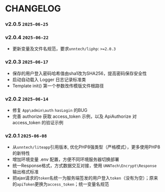 CHANGELOG
=========

### v2.0.5 `2025-06-25`

### v2.0.4 `2025-06-22`
* 更新变量及文件名规范，要求`unntech/liphp`: `>=2.0.3`

### v2.0.3 `2025-06-17`
* 保存的用户登入密码哈希值由sha1改为SHA256，提高密码保存安全性
* 启动自动载入 Logger 日志记录标准类
* Template init() 第一个参数改传模版文件根路径

### v2.0.2 `2025-06-14`
* 修复 `App\admin\auth` `hasLogin` 的BUG
* 完善 authorize 获取 access_token 示例，以及 ApiAuthorize 对 access_token 的验证示例

### v2.0.1 `2025-06-08`
* 从`unntech/liteapp`引用版本, 优化PHP8强类型（严格模式），更多使用PHP8的新特性
* 增加环境变量 .env 配置，方便不同环境服务器切换部署
* 统一Response格式，方式数据交互对接，使用 `UNNTech\Encrypt\Response` 输出格式标准
* 把ajax请求的`token`名统一为服务端签发的用户登入`token`（没有为空）；原来的`apiToken`更换为`access_token`；统一变量名规范